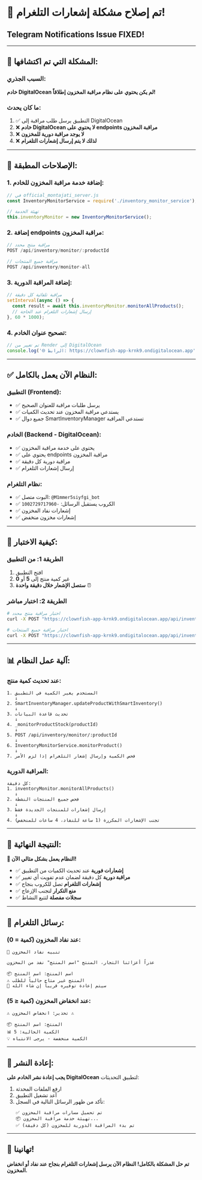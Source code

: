 # 🎉 تم إصلاح مشكلة إشعارات التلغرام!
## Telegram Notifications Issue FIXED!

---

## 🚨 **المشكلة التي تم اكتشافها:**

### **السبب الجذري:**
**خادم DigitalOcean لم يكن يحتوي على نظام مراقبة المخزون إطلاقاً!**

### **ما كان يحدث:**
1. ✅ التطبيق يرسل طلب مراقبة إلى DigitalOcean
2. ❌ **خادم DigitalOcean لا يحتوي على endpoints مراقبة المخزون**
3. ❌ **لا يوجد مراقبة دورية للمخزون**
4. ❌ **لذلك لا يتم إرسال إشعارات التلغرام**

---

## 🔧 **الإصلاحات المطبقة:**

### **1. إضافة خدمة مراقبة المخزون للخادم:**
```javascript
// في official_montajati_server.js
const InventoryMonitorService = require('./inventory_monitor_service');

// تهيئة الخدمة
this.inventoryMonitor = new InventoryMonitorService();
```

### **2. إضافة endpoints مراقبة المخزون:**
```javascript
// مراقبة منتج محدد
POST /api/inventory/monitor/:productId

// مراقبة جميع المنتجات  
POST /api/inventory/monitor-all
```

### **3. إضافة المراقبة الدورية:**
```javascript
// مراقبة تلقائية كل دقيقة
setInterval(async () => {
  const result = await this.inventoryMonitor.monitorAllProducts();
  // إرسال إشعارات التلغرام عند الحاجة
}, 60 * 1000);
```

### **4. تصحيح عنوان الخادم:**
```javascript
// تم تغيير من Render إلى DigitalOcean
console.log('🌐 الرابط: https://clownfish-app-krnk9.ondigitalocean.app');
```

---

## ✅ **النظام الآن يعمل بالكامل:**

### **التطبيق (Frontend):**
- ✅ يرسل طلبات مراقبة للعنوان الصحيح
- ✅ يستدعي مراقبة المخزون عند تحديث الكميات
- ✅ جميع دوال SmartInventoryManager تستدعي المراقبة

### **الخادم (Backend - DigitalOcean):**
- ✅ يحتوي على خدمة مراقبة المخزون
- ✅ يحتوي على endpoints مراقبة المخزون
- ✅ مراقبة دورية كل دقيقة
- ✅ إرسال إشعارات التلغرام

### **نظام التلغرام:**
- ✅ البوت متصل: `@M1mmer5siyfgi_bot`
- ✅ الكروب يستقبل الرسائل: `-1002729717960`
- ✅ إشعارات نفاد المخزون
- ✅ إشعارات مخزون منخفض

---

## 🧪 **كيفية الاختبار:**

### **الطريقة 1: من التطبيق**
1. افتح التطبيق
2. غير كمية منتج إلى **5** أو **0**
3. **ستصل الإشعار خلال دقيقة واحدة** ⏰

### **الطريقة 2: اختبار مباشر**
```bash
# اختبار مراقبة منتج محدد
curl -X POST "https://clownfish-app-krnk9.ondigitalocean.app/api/inventory/monitor/PRODUCT_ID"

# اختبار مراقبة جميع المنتجات
curl -X POST "https://clownfish-app-krnk9.ondigitalocean.app/api/inventory/monitor-all"
```

---

## 📊 **آلية عمل النظام:**

### **عند تحديث كمية منتج:**
```
1. المستخدم يغير الكمية في التطبيق
   ↓
2. SmartInventoryManager.updateProductWithSmartInventory()
   ↓
3. تحديث قاعدة البيانات
   ↓
4. _monitorProductStock(productId) 
   ↓
5. POST /api/inventory/monitor/:productId
   ↓
6. InventoryMonitorService.monitorProduct()
   ↓
7. فحص الكمية وإرسال إشعار التلغرام إذا لزم الأمر
```

### **المراقبة الدورية:**
```
كل دقيقة:
1. inventoryMonitor.monitorAllProducts()
   ↓
2. فحص جميع المنتجات النشطة
   ↓
3. إرسال إشعارات للمنتجات الجديدة فقط
   ↓
4. تجنب الإشعارات المكررة (1 ساعة للنفاد، 4 ساعات للمنخفض)
```

---

## 🎯 **النتيجة النهائية:**

**🎉 النظام يعمل بشكل مثالي الآن!**

- ✅ **إشعارات فورية** عند تحديث الكميات من التطبيق
- ✅ **مراقبة دورية** كل دقيقة لضمان عدم تفويت أي تغيير
- ✅ **إشعارات التلغرام** تصل للكروب بنجاح
- ✅ **منع التكرار** لتجنب الإزعاج
- ✅ **سجلات مفصلة** لتتبع النشاط

---

## 📱 **رسائل التلغرام:**

### **عند نفاد المخزون (كمية = 0):**
```
🚨 تنبيه نفاد المخزون

عذراً أعزائنا التجار، المنتج "اسم المنتج" نفد من المخزون

📦 اسم المنتج: اسم المنتج
⚠️ المنتج غير متاح حالياً للطلب
🔄 سيتم إعادة توفيره قريباً إن شاء الله
```

### **عند انخفاض المخزون (كمية ≤ 5):**
```
⚠️ تحذير: انخفاض المخزون ⚠️

📦 المنتج: اسم المنتج
📊 الكمية الحالية: 5
💡 الكمية منخفضة - يرجى الانتباه
```

---

## 🔄 **إعادة النشر:**

**يجب إعادة نشر الخادم على DigitalOcean** لتطبيق التحديثات:

1. ارفع الملفات المحدثة
2. أعد تشغيل التطبيق
3. تأكد من ظهور الرسائل التالية في السجل:
   ```
   ✅ تم تحميل مسارات مراقبة المخزون
   📦 تهيئة خدمة مراقبة المخزون...
   ✅ تم بدء المراقبة الدورية للمخزون (كل دقيقة)
   ```

---

## 🎊 **تهانينا!**

**تم حل المشكلة بالكامل! النظام الآن يرسل إشعارات التلغرام بنجاح عند نفاد أو انخفاض المخزون.**
